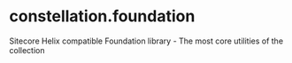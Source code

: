 # constellation.foundation
Sitecore Helix compatible Foundation library - The most core utilities of the collection
